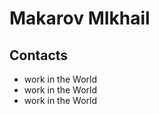 # Makarov MIkhail 
## Contacts
<ul>
  <li>
   work in the World
  <li>  
    work in the World
  <li> 
    work in the World
